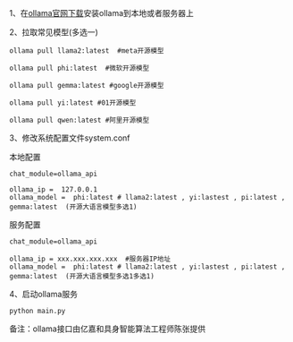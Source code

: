 1、在[ollama官网下载](https://ollama.com/download)安装ollama到本地或者服务器上

2、拉取常见模型(多选一)
```
ollama pull llama2:latest  #meta开源模型

ollama pull phi:latest  #微软开源模型

ollama pull gemma:latest #google开源模型

ollama pull yi:latest #01开源模型

ollama pull qwen:latest #阿里开源模型
```

3、修改系统配置文件system.conf 

本地配置
```
chat_module=ollama_api

ollama_ip =  127.0.0.1 
ollama_model =  phi:latest # llama2:latest , yi:lastest , pi:latest ,  gemma:latest  (开源大语言模型多选1)
```
服务配置
```
chat_module=ollama_api

ollama_ip = xxx.xxx.xxx.xxx  #服务器IP地址
ollama_model =  phi:latest # llama2:latest , yi:lastest , pi:latest ,  gemma:latest  (开源大语言模型多选1多选1)
```

4、启动ollama服务  
```
python main.py
```

备注：ollama接口由亿嘉和具身智能算法工程师陈张提供